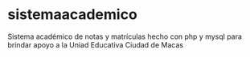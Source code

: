 # sistemaacademico
Sistema académico de notas y matrículas hecho con php y mysql para brindar apoyo a la Uniad Educativa Ciudad de Macas
